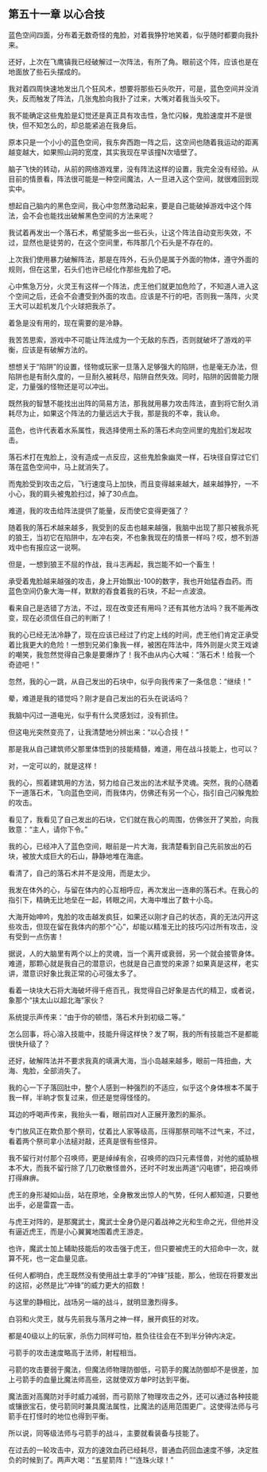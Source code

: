 ## 第五十一章 以心合技


蓝色空间四面，分布着无数奇怪的鬼脸，对着我狰狞地笑着，似乎随时都要向我扑来。

还好，上次在飞鹰镇我已经破解过一次阵法，有所了角。眼前这个阵，应该也是在地面放了些石头摆成的。

我对着四周快速地发出几个狂风术，想要将那些石头吹开，可是，蓝色空间并没消失，反而触发了阵法，几张鬼脸向我扑了过来，大嘴对着我当头咬下。

我不能确定这些鬼脸是幻觉还是真正具有攻击性，急忙闪躲，鬼脸速度并不是很快，但不知怎么的，却总能紧追在我身后。

原本只是一个小小的蓝色空间，我东奔西跑一阵之后，这空间也随着我运动的距离越变越大，如果照山洞的宽度，其实我现在早该撞N次墙壁了。

脑子飞快的转动，从前的网络游戏里，没有阵法这样的设置，我完全没有经验。从目前的情景看，阵法很可能是一种空间魔法，人一旦进入这个空间，就很难回到现实中。

想起自己脑内的黑色空间，我心中忽然激动起来，要是自己能破掉游戏中这个阵法，会不会也能找出破解黑色空间的方法来呢？

我试着再发出一个落石术，希望能多出一些石头，让这个阵法自动变形失效，不过，显然也是徒劳的，在这个空间里，布阵那几个石头是不存在的。

上次我们使用暴力破解阵法，那是在阵外，石头仍是属于外面的物体，遵守外面的规则，但在这里，石头们也许已经化作那些鬼脸了吧。

心中焦急万分，火灵王有这样一个阵法，虎王他们就更加危险了，不知道人进入这个空间之后，还会不会遭受到外面的攻击。应该是不行的吧，否则我一落阵，火灵王大可以趁机发几个火球把我杀了。

着急是没有用的，现在需要的是冷静。

我苦苦思索，游戏中不可能让阵法成为一个无敌的东西，否则就破坏了游戏的平衡，应该是有破解方法的。

想想关于“陷阱”的设置，怪物或玩家一旦落入足够强大的陷阱，也是毫无办法，但陷阱也是有耐久度的，一旦耐久被耗尽，陷阱自然失效。同时，陷阱的因兽能力限定，力量强的怪物还是可以冲出。

既然我的智慧不能找出出阵的简易方法，那我就用暴力攻击阵法，直到将它耐久消耗尽为止，如果这个阵法的力量远远大于我，那是我的不幸，我认命。

蓝色，也许代表着水系属性，我选择使用土系的落石术向空间里的鬼脸们发起攻击。

落石术打在鬼脸上，没有造成一点反应，这些鬼脸象幽灵一样，石块径自穿过它们落在蓝色空间中，马上就消失了。

而鬼脸受到攻击之后，飞行速度马上加快，而且变得越来越大，越来越狰狞，一不小心，我的肩头被鬼脸扫过，掉了30点血。

难道，我的攻击给阵法提供了能量，反而使它变得更强了？

随着我的落石术越来越多，我受到的反击也越来越强，我脑中出现了那只被我杀死的狼王，当初它在陷阱中，左冲右突，不也象我现在的情景一样吗？哎，想不到游戏中也有报应这一说啊。

但是，一想到狼王不屈的作战，我斗志再起，我岂能不如一个畜生！

承受着鬼脸越来越强的攻击，身上开始飘出-100的数字，我也开始猛吞血药。而蓝色空间仍象大海一样，默默的吞食着我的石块，不起一点波浪。

看来自己是选错了方法，不过，现在改变还有用吗？还有其他方法吗？我不能再改变，现在必须信任自己的判断了！

我的心已经无法冷静了，现在应该已经过了约定上线的时间，虎王他们肯定正承受着比我更大的危险！一想到兄弟们象我一样，被困在阵法中，阵外则是火灵王戏谑的嘲笑，我忽然觉得自己象是要爆炸了！我不由从内心大喊：“落石术！给我一个奇迹吧！”

忽然，我的心一跳，从自己发出的石块中，似乎向我传来了一条信息：“继续！”

晕，难道是我的错觉吗？刚才是自己发出的石头在说话吗？

我脑中闪过一道电光，似乎有什么灵感划过，没有抓住。

但这电光突然变亮了，让我清楚地分辨出来：“以心合技！”

那是我从自己建筑师父那里体悟到的技能精髓，难道，用在战斗技能上，也可以？

对，一定可以的，就是这样！

我的心，照着建筑用的方法，努力给自己发出的法术赋予灵魂。突然，我的心随着下一道落石术，飞向蓝色空间，而我体内，仿佛还有另一个心，指引自己闪躲鬼脸的攻击。

看见了，我看见了自己发出的石块，它们就在我心的周围，仿佛张开了笑脸，向我致意：“主人，请你下令。”

我的心，已经冲入了蓝色空间，眼前是一片大海，我清楚看到自己先前放出的石块，被放大成巨大的石山，静静地堆在海底。

看清了，自己的落石术并不是没用，而是太少。

我发在体外的心，与留在体内的心互相呼应，再次发出一连串的落石术。在我心的指引下，精确无比地垒在一起，转眼之间，大海中堆出了数十小岛。

大海开始呻吟，鬼脸的攻击越发疯狂，如果还以刚才自己的状态，真的无法闪开这些攻击，但现在留在我体内的那个“心”，却能以精准无比的技巧闪过所有攻击，没有受到一点伤害！

据说，人的大脑里有两个以上的灵魂，当一个离开或衰弱，另一个就会接管身体。难道，那颗心就是我自己的潜意识，也就是自己直觉的来源？如果真是这样，老实讲，潜意识好象比我正常的心可强太多了。

看着一块块大石将大海破坏得千疮百孔，我觉得自己好象是古代的精卫，或者说，象那个“挟太山以超北海”家伙？

系统提示声传来：“由于你的顿悟，落石术升到初级二等。”

怎么回事，将心溶入技能中，技能升得这样快？发了啊，我的所有技能岂不是都能很快升级了？

还好，破解阵法并不要求我真的填满大海，当小岛越来越多，眼前一阵扭曲，大海、鬼脸，全部消失了。

我的心一下子落回肚中，整个人感到一种强烈的不适应，似乎这个身体根本不属于我一样，半晌才恢复过来，但还是觉得怪怪的。

耳边的呼喝声传来，我抬头一看，眼前四对人正展开激烈的厮杀。

专门放风正在欺负那个祭司，仗着比人家等级高，压得那祭司喘不过气来，不过，看着两个祭司拿小法槌对敲，还真是很有些怪异。

我不留行对付那个召唤师，更是绰绰有余，召唤师的四只元素怪兽，对他的威胁根本不大，而我不留行除了几刀砍散怪兽外，还时不时发出两道“闪电镖”，把召唤师打得麻痹。

虎王的身形凝如山岳，站在原地，全身散发出惊人的气势，任何人都知道，只要他出手，必是雷霆一击。

与虎王对阵的，是那魔武士，魔武士全身仍是闪着战神之光和生命之光，但他并没有逼近虎王，而是小心翼翼地围着虎王游走。

也许，魔武士加上辅助技能后的攻击强于虎王，但只要被虎王的大招命中一次，就算不死，也一定血量见底。

任何人都明白，虎王既然没有使用战士拿手的“冲锋”技能，那么，他现在将要发出的这招，必然是比“冲锋”的威力更大的招数！

与这里的静相比，战场另一端的战斗，就明显激烈得多。

白羽和火灵王，就与先前我与落月之神一样，展开疯狂的对攻。

都是40级以上的玩家，杀伤力同样可怕，胜负往往会在不到半分钟内决定。

弓箭手的攻击速度略高于法师，射程相当。

弓箭的攻击要弱于魔法，但魔法师物理防御低，弓箭手的魔法防御却不是很差，加上弓箭手的血量比魔法师高些，这就使双方单P时达到平衡。

魔法面对高魔防对手时威力减弱，而弓箭除了物理攻击之外，还可以通过各种技能或镶嵌宝石，使弓箭同时兼具魔法属性，比魔法的适用范围更广。这使得法师与弓箭手在打怪时的地位也得到平衡。

所以说，同等级法师与弓箭手的战斗，主要就看装备与技能了。

在过去的一轮攻击中，双方的速效血药已经耗尽，普通血药回血速度不够，决定胜负的时候到了。两声大喝：“五星箭阵！”“连珠火球！”





